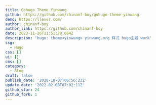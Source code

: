 ```yaml
---
title: Gohugo Theme Yinwang
github: https://github.com/chinanf-boy/gohugo-theme-yinwang
demo: https://llever.com/
author: chinanf-boy
author_link: https://github.com/chinanf-boy
date: 2023-11-26T11:51:28.664Z
description: 'hugo: theme<yinwang> yinwang.org 样式 hugo主题 work'
ssg:
  - Hugo
css: []
ui: []
cms: []
category:
  - Blog
draft: false
publish_date: '2018-10-07T06:56:23Z'
update_date: '2022-02-08T07:02:11Z'
github_star: 24
github_fork: 1
---
```

